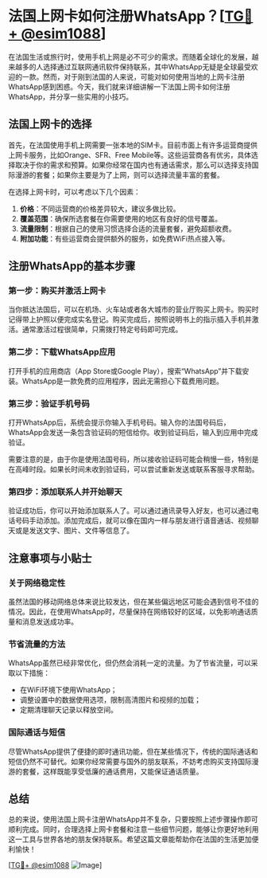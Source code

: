 # 法国上网卡如何注册WhatsApp？[[TG💪+ @esim1088](https://t.me/s/esim1088)]

在法国生活或旅行时，使用手机上网是必不可少的需求。而随着全球化的发展，越来越多的人选择通过互联网通讯软件保持联系，其中WhatsApp无疑是全球最受欢迎的一款。然而，对于刚到法国的人来说，可能对如何使用当地的上网卡注册WhatsApp感到困惑。今天，我们就来详细讲解一下法国上网卡如何注册WhatsApp，并分享一些实用的小技巧。

## 法国上网卡的选择

首先，在法国使用手机上网需要一张本地的SIM卡。目前市面上有许多运营商提供上网卡服务，比如Orange、SFR、Free Mobile等。这些运营商各有优劣，具体选择取决于你的需求和预算。如果你经常在国内也有通话需求，那么可以选择支持国际漫游的套餐；如果你主要是为了上网，则可以选择流量丰富的套餐。

在选择上网卡时，可以考虑以下几个因素：
1. **价格**：不同运营商的价格差异较大，建议多做比较。
2. **覆盖范围**：确保所选套餐在你需要使用的地区有良好的信号覆盖。
3. **流量限制**：根据自己的使用习惯选择合适的流量套餐，避免超额收费。
4. **附加功能**：有些运营商会提供额外的服务，如免费WiFi热点接入等。

## 注册WhatsApp的基本步骤

### 第一步：购买并激活上网卡

当你抵达法国后，可以在机场、火车站或者各大城市的营业厅购买上网卡。购买时记得带上护照以便完成实名登记。购买完成后，按照说明书上的指示插入手机并激活。通常激活过程很简单，只需拨打特定号码即可完成。

### 第二步：下载WhatsApp应用

打开手机的应用商店（App Store或Google Play），搜索“WhatsApp”并下载安装。WhatsApp是一款免费的应用程序，因此无需担心下载费用问题。

### 第三步：验证手机号码

打开WhatsApp后，系统会提示你输入手机号码。输入你的法国号码后，WhatsApp会发送一条包含验证码的短信给你。收到验证码后，输入到应用中完成验证。

需要注意的是，由于你是使用法国号码，所以接收验证码可能会稍慢一些，特别是在高峰时段。如果长时间未收到验证码，可以尝试重新发送或联系客服寻求帮助。

### 第四步：添加联系人并开始聊天

验证成功后，你可以开始添加联系人了。可以通过通讯录导入好友，也可以通过电话号码手动添加。添加完成后，就可以像在国内一样与朋友进行语音通话、视频聊天或是发送文字、图片、文件等信息了。

## 注意事项与小贴士

### 关于网络稳定性

虽然法国的移动网络总体来说比较发达，但在某些偏远地区可能会遇到信号不佳的情况。因此，在使用WhatsApp时，尽量保持在网络较好的区域，以免影响通话质量和消息发送成功率。

### 节省流量的方法

WhatsApp虽然已经非常优化，但仍然会消耗一定的流量。为了节省流量，可以采取以下措施：
- 在WiFi环境下使用WhatsApp；
- 调整设置中的数据使用选项，限制高清图片和视频的加载；
- 定期清理聊天记录以释放空间。

### 国际通话与短信

尽管WhatsApp提供了便捷的即时通讯功能，但在某些情况下，传统的国际通话和短信仍然不可替代。如果你经常需要与国外的朋友联系，不妨考虑购买支持国际漫游的套餐，这样既能享受低廉的通话费用，又能保证通话质量。

## 总结

总的来说，使用法国上网卡注册WhatsApp并不复杂，只要按照上述步骤操作即可顺利完成。同时，合理选择上网卡套餐和注意一些细节问题，能够让你更好地利用这一工具与世界各地的朋友保持联系。希望这篇文章能帮助你在法国的生活更加便利愉快！

[[TG💪+ @esim1088](https://t.me/s/esim1088) ![Image](https://i.postimg.cc/4NQfJmqS/Snipaste-2025-05-13-00-14-12.png)]
